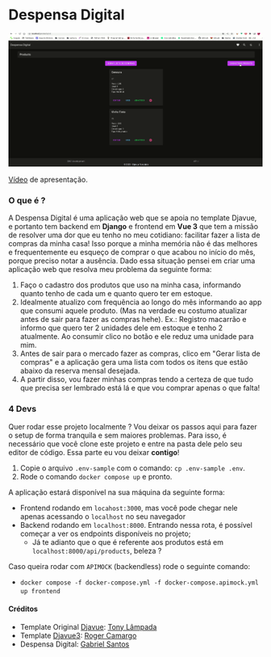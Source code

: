 # Despensa Digital

<img src='./frontend/src/assets/despensa.gif'/>

[Vídeo](https://www.youtube.com/watch?v=InxqQUSpFvE&ab_channel=GabrielSantos) de apresentação.

### O que é ?
A Despensa Digital é uma aplicação web que se apoia no template Djavue, e portanto tem backend em **Django** e frontend em **Vue 3** que tem a missão de resolver uma dor que eu tenho no meu cotidiano: facilitar fazer a lista de compras da minha casa!
Isso porque a minha memória não é das melhores e frequentemente eu esqueço de comprar o que acabou no início do mês, porque preciso notar a ausência. Dado essa situação pensei em criar uma aplicação web que resolva meu problema da seguinte forma:
1. Faço o cadastro dos produtos que uso na minha casa, informando quanto tenho de cada um e quanto quero ter em estoque.
2. Idealmente atualizo com frequência ao longo do mês informando ao app que consumi aquele produto. (Mas na verdade eu costumo atualizar antes de sair para fazer as compras hehe).
    Ex.: Registro macarrão e informo que quero ter 2 unidades dele em estoque e tenho 2 atualmente. Ao consumir clico no botão e ele reduz uma unidade para mim.
3. Antes de sair para o mercado fazer as compras, clico em "Gerar lista de compras" e a aplicação gera uma lista com todos os itens que estão abaixo da reserva mensal desejada.
4. A partir disso, vou fazer minhas compras tendo a certeza de que tudo que precisa ser lembrado está lá e que vou comprar apenas o que falta!

### 4 Devs

Quer rodar esse projeto localmente ? Vou deixar os passos aqui para fazer o setup de forma tranquila e sem maiores problemas.
Para isso, é necessário que você clone este projeto e entre na pasta dele pelo seu editor de código. Essa parte eu vou deixar **contigo**!

1. Copie o arquivo `.env-sample` com o comando: `cp .env-sample .env`.
2. Rode o comando `docker compose up` e pronto.

A aplicação estará disponível na sua máquina da seguinte forma:
- Frontend rodando em `locahost:3000`, mas você pode chegar nele apenas acessando o `localhost` no seu navegador
- Backend rodando em `localhost:8000`. Entrando nessa rota, é possível começar a ver os endpoints disponíveis no projeto;
    - Já te adianto que o que é referente aos produtos está em `localhost:8000/api/products`, beleza ?

Caso queira rodar com `APIMOCK` (backendless) rode o seguinte comando:
- `docker compose -f docker-compose.yml -f docker-compose.apimock.yml up frontend`

#### Créditos

- Template Original [Djavue](https://github.com/evolutio/djavue): [Tony Lâmpada](https://github.com/tonylampada)
- Template [Djavue3](https://github.com/huogerac/djavue): [Roger Camargo](https://github.com/huogerac)
- Despensa Digital: [Gabriel Santos](https://github.com/Gabriels999)